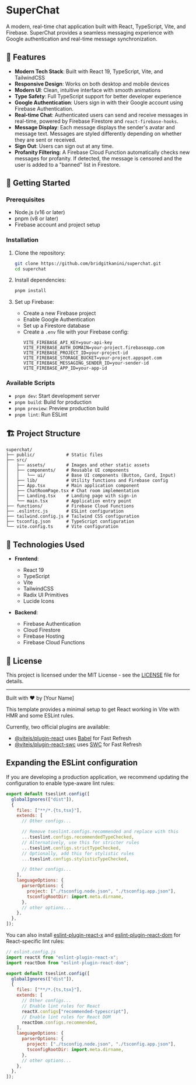 # SuperChat

A modern, real-time chat application built with React, TypeScript, Vite, and Firebase. SuperChat provides a seamless messaging experience with Google authentication and real-time message synchronization.

## 🌟 Features

- **Modern Tech Stack**: Built with React 19, TypeScript, Vite, and TailwindCSS
- **Responsive Design**: Works on both desktop and mobile devices
- **Modern UI**: Clean, intuitive interface with smooth animations
- **Type Safety**: Full TypeScript support for better developer experience
- **Google Authentication**: Users sign in with their Google account using Firebase Authentication.
- **Real-time Chat**: Authenticated users can send and receive messages in real-time, powered by Firebase Firestore and `react-firebase-hooks`.
- **Message Display**: Each message displays the sender's avatar and message text. Messages are styled differently depending on whether they are sent or received.
- **Sign Out**: Users can sign out at any time.
- **Profanity Filtering**: A Firebase Cloud Function automatically checks new messages for profanity. If detected, the message is censored and the user is added to a "banned" list in Firestore.

## 🚀 Getting Started

### Prerequisites

- Node.js (v16 or later)
- pnpm (v8 or later)
- Firebase account and project setup

### Installation

1. Clone the repository:
   ```bash
   git clone https://github.com/bridgitkanini/superchat.git
   cd superchat
   ```

2. Install dependencies:
   ```bash
   pnpm install
   ```

3. Set up Firebase:
   - Create a new Firebase project
   - Enable Google Authentication
   - Set up a Firestore database
   - Create a `.env` file with your Firebase config:
     ```
     VITE_FIREBASE_API_KEY=your-api-key
     VITE_FIREBASE_AUTH_DOMAIN=your-project.firebaseapp.com
     VITE_FIREBASE_PROJECT_ID=your-project-id
     VITE_FIREBASE_STORAGE_BUCKET=your-project.appspot.com
     VITE_FIREBASE_MESSAGING_SENDER_ID=your-sender-id
     VITE_FIREBASE_APP_ID=your-app-id
     ```

### Available Scripts

- `pnpm dev`: Start development server
- `pnpm build`: Build for production
- `pnpm preview`: Preview production build
- `pnpm lint`: Run ESLint

## 🏗️ Project Structure

```
superchat/
├── public/            # Static files
├── src/
│   ├── assets/        # Images and other static assets
│   ├── components/    # Reusable UI components
│   │   └── ui/        # Base UI components (Button, Card, Input)
│   ├── lib/           # Utility functions and Firebase config
│   ├── App.tsx        # Main application component
│   ├── ChatRoomPage.tsx # Chat room implementation
│   ├── Landing.tsx    # Landing page with sign-in
│   └── main.tsx       # Application entry point
├── functions/         # Firebase Cloud Functions
├── .eslintrc.js       # ESLint configuration
├── tailwind.config.js # Tailwind CSS configuration
├── tsconfig.json      # TypeScript configuration
└── vite.config.ts     # Vite configuration
```

## 🔧 Technologies Used

- **Frontend**:
  - React 19
  - TypeScript
  - Vite
  - TailwindCSS
  - Radix UI Primitives
  - Lucide Icons

- **Backend**:
  - Firebase Authentication
  - Cloud Firestore
  - Firebase Hosting
  - Firebase Cloud Functions

## 📝 License

This project is licensed under the MIT License - see the [LICENSE](LICENSE) file for details.

---

Built with ❤️ by [Your Name]

This template provides a minimal setup to get React working in Vite with HMR and some ESLint rules.

Currently, two official plugins are available:

- [@vitejs/plugin-react](https://github.com/vitejs/vite-plugin-react/blob/main/packages/plugin-react) uses [Babel](https://babeljs.io/) for Fast Refresh
- [@vitejs/plugin-react-swc](https://github.com/vitejs/vite-plugin-react/blob/main/packages/plugin-react-swc) uses [SWC](https://swc.rs/) for Fast Refresh

## Expanding the ESLint configuration

If you are developing a production application, we recommend updating the configuration to enable type-aware lint rules:

```js
export default tseslint.config([
  globalIgnores(["dist"]),
  {
    files: ["**/*.{ts,tsx}"],
    extends: [
      // Other configs...

      // Remove tseslint.configs.recommended and replace with this
      ...tseslint.configs.recommendedTypeChecked,
      // Alternatively, use this for stricter rules
      ...tseslint.configs.strictTypeChecked,
      // Optionally, add this for stylistic rules
      ...tseslint.configs.stylisticTypeChecked,

      // Other configs...
    ],
    languageOptions: {
      parserOptions: {
        project: ["./tsconfig.node.json", "./tsconfig.app.json"],
        tsconfigRootDir: import.meta.dirname,
      },
      // other options...
    },
  },
]);
```

You can also install [eslint-plugin-react-x](https://github.com/Rel1cx/eslint-react/tree/main/packages/plugins/eslint-plugin-react-x) and [eslint-plugin-react-dom](https://github.com/Rel1cx/eslint-react/tree/main/packages/plugins/eslint-plugin-react-dom) for React-specific lint rules:

```js
// eslint.config.js
import reactX from "eslint-plugin-react-x";
import reactDom from "eslint-plugin-react-dom";

export default tseslint.config([
  globalIgnores(["dist"]),
  {
    files: ["**/*.{ts,tsx}"],
    extends: [
      // Other configs...
      // Enable lint rules for React
      reactX.configs["recommended-typescript"],
      // Enable lint rules for React DOM
      reactDom.configs.recommended,
    ],
    languageOptions: {
      parserOptions: {
        project: ["./tsconfig.node.json", "./tsconfig.app.json"],
        tsconfigRootDir: import.meta.dirname,
      },
      // other options...
    },
  },
]);
```
